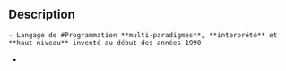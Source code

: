 ## Description
	- Langage de #Programmation **multi-paradigmes**, **interprété** et **haut niveau** inventé au début des années 1990
-